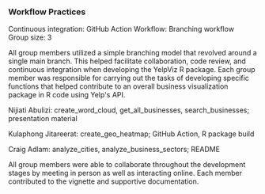 ### Workflow Practices  
Continuous integration: GitHub Action
Workflow: Branching workflow  
Group size: 3  

All group members utilized a simple branching model that revolved around a single main branch. This helped facilitate collaboration, code review, and continuous integration when developing the YelpViz R package. Each group member was responsible for carrying out the tasks of developing specific functions that helped contribute to an overall business visualization package in R code using Yelp's API.  

Nijiati Abulizi:  create_word_cloud, get_all_businesses, search_businesses; presentation material

Kulaphong Jitareerat: create_geo_heatmap; GitHub Action, R package build

Craig Adlam: analyze_cities, analyze_business_sectors; README  

All group members were able to collaborate throughout the development stages by meeting in person as well as interacting online. Each member contributed to the vignette and supportive documentation. 